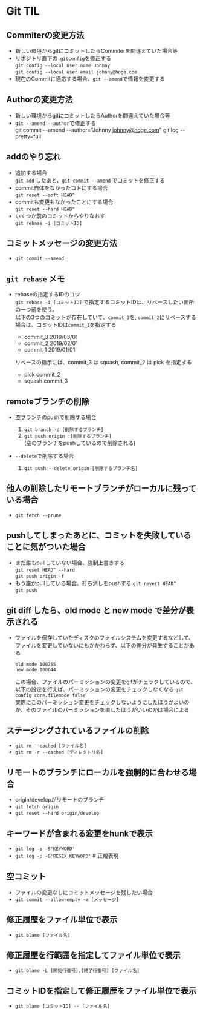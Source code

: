 # Git TIL
## Commiterの変更方法
  - 新しい環境からgitにコミットしたらCommiterを間違えていた場合等
  - リポジトリ直下の`.gitconfig`を修正する  
     `git config --local user.name Johnny`   
     `git config --local user.email johnny@hoge.com`
  - 現在のCommitに適応する場合、`git --amend`で情報を変更する

## Authorの変更方法
  - 新しい環境からgitにコミットしたらAuthorを間違えていた場合等
  - `git --amend --author`で修正する  
     git commit --amend --author="Johnny <johnny@hoge.com>"
     git log --pretty=full

## addのやり忘れ
  - 追加する場合  
    `git add` したあと、`git commit --amend` でコミットを修正する
  - commit自体をなかったコトにする場合  
    `git reset --soft HEAD^`
  - commitも変更もなかったことにする場合  
    `git reset --hard HEAD^`
  - いくつか前のコミットからやりなおす  
    `git rebase -i [コミットID]`

## コミットメッセージの変更方法
  - `git commit --amend`

## `git rebase` メモ
  - rebaseの指定するIDのコツ  
    `git rebase -i [コミットID]` で指定するコミットIDは、リベースしたい箇所の一つ前を使う。  
    以下の3つのコミットが存在していて、`commit_3`を, `commit_2`にリベースする場合は、コミットIDは`commit_1`を指定する  
      - commit_3 2019/03/01
      - commit_2 2019/02/01
      - commit_1 2019/01/01

    リベースの指示には、commit_3 は squash, commit_2 は pick を指定する  
      - pick commit_2
      - squash commit_3

## remoteブランチの削除
  - 空ブランチのpushで削除する場合  
    1. `git branch -d [削除するブランチ]`
    1. `git push origin :[削除するブランチ]`  
      (空のブランチをpushしているので削除される)

   - `--delete`で削除する場合
     1. `git push --delete origin [削除するブランチ名]`

## 他人の削除したリモートブランチがローカルに残っている場合
  - `git fetch --prune`

## pushしてしまったあとに、コミットを失敗していることに気がついた場合
  - まだ誰もpullしていない場合、強制上書きする  
    `git reset HEAD^ --hard`  
    `git push origin -f`  
  - もう誰かpullしている場合、打ち消しをpushする
    `git revert HEAD^`  
    `git push`

## git diff したら、old mode と new mode で差分が表示される
  - ファイルを保存していたディスクのファイルシステムを変更するなどして、ファイルを変更していないにもかかわらず、以下の差分が発生することがある  
    
      `old mode 100755`  
      `new mode 100644`  
    
    この場合、ファイルのパーミッションの変更をgitがチェックしているので、
  以下の設定を行えば、パーミッションの変更をチェックしなくなる
    `git config core.filemode false`  
  実際にこのパーミッション変更をチェックしないようにしたほうがよいのか、そのファイルのパーミッションを直したほうがいいのかは場合による

## ステージングされているファイルの削除
  - `git rm --cached [ファイル名]`
  - `git rm -r --cached [ディレクトリ名]`

## リモートのブランチにローカルを強制的に合わせる場合
  - origin/developがリモートのブランチ
  - `git fetch origin`
  - `git reset --hard origin/develop`

## キーワードが含まれる変更をhunkで表示
  - `git log -p -S'KEYWORD'`  
  - `git log -p -G'REGEX KEYWORD'`  # 正規表現  

## 空コミット
  - ファイルの変更なしにコミットメッセージを残したい場合  
  - `git commit --allow-empty -m [メッセージ]`

## 修正履歴をファイル単位で表示
  - `git blame [ファイル名]`  

## 修正履歴を行範囲を指定してファイル単位で表示
  - `git blame -L [開始行番号],[終了行番号] [ファイル名]`  

## コミットIDを指定して修正履歴をファイル単位で表示
  - `git blame [コミットID] -- [ファイル名]`
